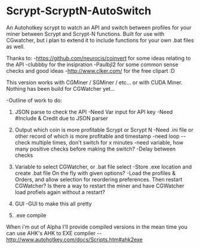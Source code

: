 Scrypt-ScryptN-AutoSwitch
=========================

An Autohotkey scrypt to watch an API and switch between profiles for your miner between Scrypt and Scrypt-N functions. Built for use with CGwatcher, but i plan to extend it to include functions for your own .bat files as well.

Thanks to: 
  -https://github.com/neurocis/coinvert for some ideas relating to the API
  -clubbby for the insipration
  -Paulbjl2 for some common sense checks and good ideas
  -http://www.clker.com/ for the free clipart :D
  
  This version works with CGMiner / SGMiner / etc... or with CUDA Miner. Nothing has been build for CGWatcher yet...

-Outline of work to do:
1. JSON parse to check the API
  -Need Var input for API key
  -Need #Include & Credit due to JSON parser

2. Output which coin is more profitable Scrypt or Scrypt N
  -Need .ini file or other record of which is more profitable and timestamp
  -need loop -- check multiple times, don't switch for x minutes
  -need variable, how many positive checks before making the switch?
  -Delay between checks

3. Variable to select CGWatcher, or .bat file select
  -Store .exe location and create .bat file On the fly with given options?
  -Load the profiles & Orders, and allow selection for reordering preferences. Then restart CGWatcher? Is there a way to restart the miner and have CGWatcher load profiels again without a restart?

4. GUI
  -GUI to make this all pretty

5. .exe compile


When i'm out of Alpha I'll provide compiled versions in the mean time you can use AHK's AHK to EXE compiler -- http://www.autohotkey.com/docs/Scripts.htm#ahk2exe
